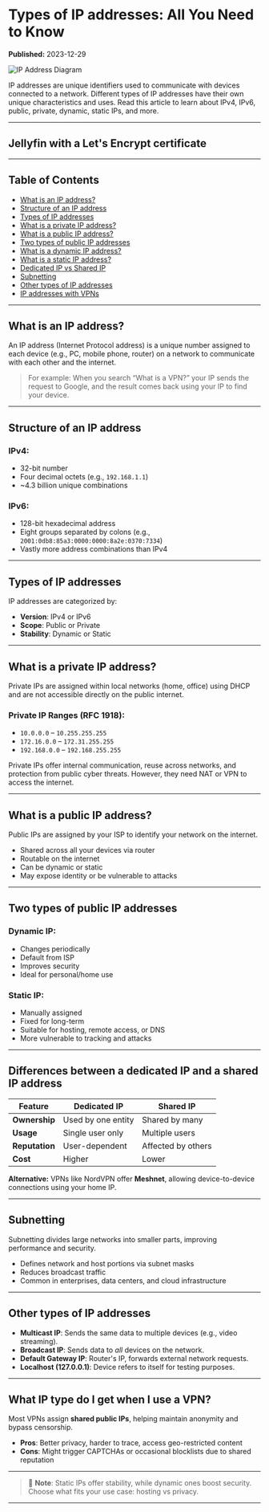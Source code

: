 # Types of IP addresses: All You Need to Know
**Published:** 2023-12-29

![IP Address Diagram](https://cdn.aryanaryal.com.np/626c6f672d617279616e/70686f746f73/626c6f672d696d61676573/6865726f.png?h=952372007fe5dc30eca10)

IP addresses are unique identifiers used to communicate with devices connected to a network. Different types of IP addresses have their own unique characteristics and uses. Read this article to learn about IPv4, IPv6, public, private, dynamic, static IPs, and more.

---

## Jellyfin with a Let's Encrypt certificate

---

## Table of Contents
- [What is an IP address?](#what-is-an-ip-address)
- [Structure of an IP address](#structure-of-an-ip-address)
- [Types of IP addresses](#types-of-ip-addresses)
- [What is a private IP address?](#what-is-a-private-ip-address)
- [What is a public IP address?](#what-is-a-public-ip-address)
- [Two types of public IP addresses](#two-types-of-public-ip-addresses)
- [What is a dynamic IP address?](#what-is-a-dynamic-ip-address)
- [What is a static IP address?](#what-is-a-static-ip-address)
- [Dedicated IP vs Shared IP](#differences-between-a-dedicated-ip-and-a-shared-ip-address)
- [Subnetting](#subnetting)
- [Other types of IP addresses](#other-types-of-ip-addresses)
- [IP addresses with VPNs](#what-ip-type-do-i-get-when-i-use-a-vpn)

---

## What is an IP address?

An IP address (Internet Protocol address) is a unique number assigned to each device (e.g., PC, mobile phone, router) on a network to communicate with each other and the internet.

> For example: When you search “What is a VPN?” your IP sends the request to Google, and the result comes back using your IP to find your device.

---

## Structure of an IP address

### IPv4:
- 32-bit number
- Four decimal octets (e.g., `192.168.1.1`)
- ~4.3 billion unique combinations

### IPv6:
- 128-bit hexadecimal address
- Eight groups separated by colons (e.g., `2001:0db8:85a3:0000:0000:8a2e:0370:7334`)
- Vastly more address combinations than IPv4

---

## Types of IP addresses

IP addresses are categorized by:
- **Version**: IPv4 or IPv6
- **Scope**: Public or Private
- **Stability**: Dynamic or Static

---

## What is a private IP address?

Private IPs are assigned within local networks (home, office) using DHCP and are not accessible directly on the public internet.

### Private IP Ranges (RFC 1918):
- `10.0.0.0` – `10.255.255.255`
- `172.16.0.0` – `172.31.255.255`
- `192.168.0.0` – `192.168.255.255`

Private IPs offer internal communication, reuse across networks, and protection from public cyber threats. However, they need NAT or VPN to access the internet.

---

## What is a public IP address?

Public IPs are assigned by your ISP to identify your network on the internet.

- Shared across all your devices via router
- Routable on the internet
- Can be dynamic or static
- May expose identity or be vulnerable to attacks

---

## Two types of public IP addresses

### Dynamic IP:
- Changes periodically
- Default from ISP
- Improves security
- Ideal for personal/home use

### Static IP:
- Manually assigned
- Fixed for long-term
- Suitable for hosting, remote access, or DNS
- More vulnerable to tracking and attacks

---

## Differences between a dedicated IP and a shared IP address

| Feature       | Dedicated IP        | Shared IP         |
|---------------|---------------------|-------------------|
| **Ownership** | Used by one entity  | Shared by many    |
| **Usage**     | Single user only    | Multiple users    |
| **Reputation**| User-dependent      | Affected by others|
| **Cost**      | Higher              | Lower             |

**Alternative:** VPNs like NordVPN offer **Meshnet**, allowing device-to-device connections using your home IP.

---

## Subnetting

Subnetting divides large networks into smaller parts, improving performance and security.

- Defines network and host portions via subnet masks
- Reduces broadcast traffic
- Common in enterprises, data centers, and cloud infrastructure

---

## Other types of IP addresses

- **Multicast IP**: Sends the same data to multiple devices (e.g., video streaming).
- **Broadcast IP**: Sends data to *all* devices on the network.
- **Default Gateway IP**: Router's IP, forwards external network requests.
- **Localhost (127.0.0.1)**: Device refers to itself for testing purposes.

---

## What IP type do I get when I use a VPN?

Most VPNs assign **shared public IPs**, helping maintain anonymity and bypass censorship.

- **Pros**: Better privacy, harder to trace, access geo-restricted content
- **Cons**: Might trigger CAPTCHAs or occasional blocklists due to shared reputation

---

> 📘 **Note**: Static IPs offer stability, while dynamic ones boost security. Choose what fits your use case: hosting vs privacy.

---
